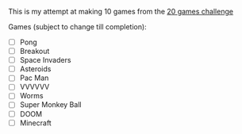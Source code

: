 This is my attempt at making 10 games from the [20 games challenge](https://20_games_challenge.gitlab.io/)

Games (subject to change till completion):

- [ ] Pong
- [ ] Breakout
- [ ] Space Invaders
- [ ] Asteroids
- [ ] Pac Man
- [ ] VVVVVV
- [ ] Worms
- [ ] Super Monkey Ball
- [ ] DOOM
- [ ] Minecraft
